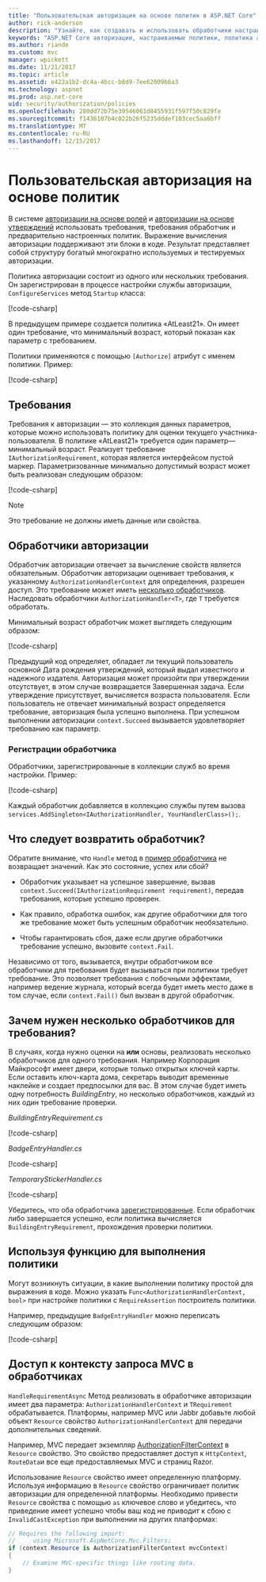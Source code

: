 ```yaml
---
title: "Пользовательская авторизация на основе политик в ASP.NET Core"
author: rick-anderson
description: "Узнайте, как создавать и использовать обработчики настраиваемой авторизации политики для реализации требования к проверке подлинности в приложении ASP.NET Core."
keywords: "ASP.NET Core авторизации, настраиваемые политики, политика авторизации"
ms.author: riande
ms.custom: mvc
manager: wpickett
ms.date: 11/21/2017
ms.topic: article
ms.assetid: e422a1b2-dc4a-4bcc-b8d9-7ee62009b6a3
ms.technology: aspnet
ms.prod: asp.net-core
uid: security/authorization/policies
ms.openlocfilehash: 280dd72b75e39546061d8455931f597f50c829fe
ms.sourcegitcommit: f1436107b4c022b26f5235dddef103cec5aa6bff
ms.translationtype: MT
ms.contentlocale: ru-RU
ms.lasthandoff: 12/15/2017
---
```

# <a name="custom-policy-based-authorization"></a>Пользовательская авторизация на основе политик

В системе [авторизации на основе ролей](xref:security/authorization/roles) и [авторизации на основе утверждений](xref:security/authorization/claims) использовать требования, требования обработчик и предварительно настроенных политик. Выражение вычисления авторизации поддерживают эти блоки в коде. Результат представляет собой структуру богатый многократно используемых и тестируемых авторизации.

Политика авторизации состоит из одного или нескольких требования. Он зарегистрирован в процессе настройки службы авторизации, `ConfigureServices` метод `Startup` класса:

[!code-csharp[](policies/samples/PoliciesAuthApp1/Startup.cs?range=40-41,50-55,63,72)]

В предыдущем примере создается политика «AtLeast21». Он имеет один требование, что минимальный возраст, который показан как параметр с требованием.

Политики применяются с помощью `[Authorize]` атрибут с именем политики. Пример:

[!code-csharp[](policies/samples/PoliciesAuthApp1/Controllers/AlcoholPurchaseController.cs?name=snippet_AlcoholPurchaseControllerClass&highlight=4)]

## <a name="requirements"></a>Требования

Требования к авторизации — это коллекция данных параметров, которые можно использовать политику для оценки текущего участника-пользователя. В политике «AtLeast21» требуется один параметр&mdash;минимальный возраст. Реализует требование `IAuthorizationRequirement`, которая является интерфейсом пустой маркер. Параметризованные минимально допустимый возраст может быть реализован следующим образом:

[!code-csharp[](policies/samples/PoliciesAuthApp1/Services/Requirements/MinimumAgeRequirement.cs?name=snippet_MinimumAgeRequirementClass)]

> [!NOTE]
> Это требование не должны иметь данные или свойства.

<a name="security-authorization-policies-based-authorization-handler"></a>

## <a name="authorization-handlers"></a>Обработчики авторизации

Обработчик авторизации отвечает за вычисление свойств является обязательным. Обработчик авторизации оценивает требования, к указанному `AuthorizationHandlerContext` для определения, разрешен доступ. Это требование может иметь [несколько обработчиков](#security-authorization-policies-based-multiple-handlers). Наследовать обработчики `AuthorizationHandler<T>`, где `T` требуется обработать.

<a name="security-authorization-handler-example"></a>

Минимальный возраст обработчик может выглядеть следующим образом:

[!code-csharp[](policies/samples/PoliciesAuthApp1/Services/Handlers/MinimumAgeHandler.cs?name=snippet_MinimumAgeHandlerClass)]

Предыдущий код определяет, обладает ли текущий пользователь основной Дата рождения утверждений, который выдал известного и надежного издателя. Авторизация может произойти при утверждении отсутствует, в этом случае возвращается Завершенная задача. Если утверждение присутствует, вычисляется возраста пользователя. Если пользователь не отвечает минимальный возраст определяется требование, авторизация была успешно выполнена. При успешном выполнении авторизации `context.Succeed` вызывается удовлетворяет требованию как параметр.

<a name="security-authorization-policies-based-handler-registration"></a>

### <a name="handler-registration"></a>Регистрации обработчика

Обработчики, зарегистрированные в коллекции служб во время настройки. Пример:

[!code-csharp[](policies/samples/PoliciesAuthApp1/Startup.cs?range=40-41,50-55,63-65,72)]

Каждый обработчик добавляется в коллекцию службы путем вызова `services.AddSingleton<IAuthorizationHandler, YourHandlerClass>();`.

## <a name="what-should-a-handler-return"></a>Что следует возвратить обработчик?

Обратите внимание, что `Handle` метод в [пример обработчика](#security-authorization-handler-example) не возвращает значений. Как это состояние, успех или сбой?

* Обработчик указывает на успешное завершение, вызвав `context.Succeed(IAuthorizationRequirement requirement)`, передав требования, которые успешно проверен.

* Как правило, обработка ошибок, как другие обработчики для того же требование может быть успешным обработчик необязательно.

* Чтобы гарантировать сбоя, даже если другие обработчики требование успешно, вызовите `context.Fail`.

Независимо от того, вызывается, внутри обработчиком все обработчики для требования будет вызываться при политики требует требование. Это позволяет требования с побочными эффектами, например ведение журнала, который всегда будет иметь место даже в том случае, если `context.Fail()` был вызван в другой обработчик.

<a name="security-authorization-policies-based-multiple-handlers"></a>

## <a name="why-would-i-want-multiple-handlers-for-a-requirement"></a>Зачем нужен несколько обработчиков для требования?

В случаях, когда нужно оценки на **или** основы, реализовать несколько обработчиков для одного требования. Например Корпорация Майкрософт имеет двери, которые только открытых ключей карты. Если оставить ключ-карта дома, секретарь выводит временные наклейке и создает предпосылки для вас. В этом случае будет иметь одну потребность *BuildingEntry*, но несколько обработчиков, каждый из них один требование проверки.

*BuildingEntryRequirement.cs*

[!code-csharp[](policies/samples/PoliciesAuthApp1/Services/Requirements/BuildingEntryRequirement.cs?name=snippet_BuildingEntryRequirementClass)]

*BadgeEntryHandler.cs*

[!code-csharp[](policies/samples/PoliciesAuthApp1/Services/Handlers/BadgeEntryHandler.cs?name=snippet_BadgeEntryHandlerClass)]

*TemporaryStickerHandler.cs*

[!code-csharp[](policies/samples/PoliciesAuthApp1/Services/Handlers/TemporaryStickerHandler.cs?name=snippet_TemporaryStickerHandlerClass)]

Убедитесь, что оба обработчика [зарегистрированные](xref:security/authorization/policies#security-authorization-policies-based-handler-registration). Если обработчик либо завершается успешно, если политика вычисляется `BuildingEntryRequirement`, прохождения проверки политики.

## <a name="using-a-func-to-fulfill-a-policy"></a>Используя функцию для выполнения политики

Могут возникнуть ситуации, в какие выполнении политику простой для выражения в коде. Можно указать `Func<AuthorizationHandlerContext, bool>` при настройке политики с `RequireAssertion` построитель политики.

Например, предыдущие `BadgeEntryHandler` можно переписать следующим образом:

[!code-csharp[](policies/samples/PoliciesAuthApp1/Startup.cs?range=52-53,57-63)]

## <a name="accessing-mvc-request-context-in-handlers"></a>Доступ к контексту запроса MVC в обработчиках

`HandleRequirementAsync` Метод реализовать в обработчике авторизации имеет два параметра: `AuthorizationHandlerContext` и `TRequirement` обрабатывается. Платформы, например MVC или Jabbr добавьте любой объект `Resource` свойство `AuthorizationHandlerContext` для передачи дополнительных сведений.

Например, MVC передает экземпляр [AuthorizationFilterContext](/dotnet/api/?term=AuthorizationFilterContext) в `Resource` свойство. Это свойство предоставляет доступ к `HttpContext`, `RouteData`и все еще предоставляемых MVC и страниц Razor.

Использование `Resource` свойство имеет определенную платформу. Используя информацию в `Resource` свойство ограничивает политик авторизации для определенной платформы. Необходимо привести `Resource` свойства с помощью `as` ключевое слово и убедитесь, что приведение имеет успешно чтобы ваш код не приводит к сбою с `InvalidCastException` при выполнении на других платформах:

```csharp
// Requires the following import:
//     using Microsoft.AspNetCore.Mvc.Filters;
if (context.Resource is AuthorizationFilterContext mvcContext)
{
    // Examine MVC-specific things like routing data.
}
```
